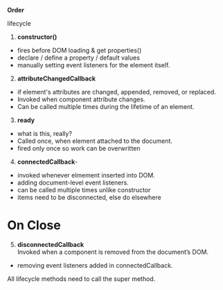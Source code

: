 
__Order__ 

lifecycle


1. **constructor()**

- fires before  DOM loading & get properties()
- declare / define a property / default values
- manually setting event listeners for the element itself.

2. __attributeChangedCallback__
- if element's attributes are changed, appended, removed, or replaced.
- Invoked when component attribute changes.
- Can be called multiple times during the lifetime of an element.

3. __ready__ 
- what is this, really? 
- Called once, when element attached to the document.  
- fired only once so work can be overwritten 

4. __connectedCallback__- 
- invoked whenever elmement inserted into DOM. 
- adding document-level event listeners.  
- can be called multiple times unlike constructor 
- items need to be disconnected, else do elsewhere

# On Close

5. __disconnectedCallback__  
Invoked when a component is removed from the document’s DOM.
- removing event listeners added in connectedCallback.


 

All lifecycle methods need to call the super method.


